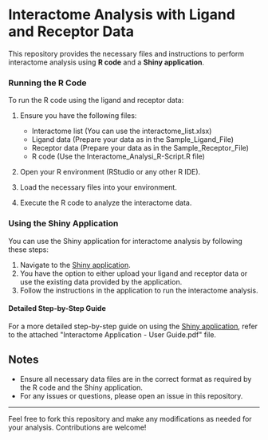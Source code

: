 # Interactome Analysis with Ligand and Receptor Data

This repository provides the necessary files and instructions to perform interactome analysis using **R code** and a **Shiny application**.

### Running the R Code

To run the R code using the ligand and receptor data:
1. Ensure you have the following files:
    - Interactome list (You can use the interactome_list.xlsx)
    - Ligand data (Prepare your data as in the Sample_Ligand_File)
    - Receptor data (Prepare your data as in the Sample_Receptor_File)
    - R code (Use the Interactome_Analysi_R-Script.R file)
    
2. Open your R environment (RStudio or any other R IDE).
3. Load the necessary files into your environment.
4. Execute the R code to analyze the interactome data.

### Using the Shiny Application

You can use the Shiny application for interactome analysis by following these steps:
1. Navigate to the [Shiny application](https://sensoryomics.shinyapps.io/Interactome/).
2. You have the option to either upload your ligand and receptor data or use the existing data provided by the application.
3. Follow the instructions in the application to run the interactome analysis.

#### Detailed Step-by-Step Guide
For a more detailed step-by-step guide on using the [Shiny application](https://sensoryomics.shinyapps.io/Interactome/), refer to the attached "Interactome Application - User Guide.pdf" file.

## Notes
- Ensure all necessary data files are in the correct format as required by the R code and the Shiny application.
- For any issues or questions, please open an issue in this repository.

---
Feel free to fork this repository and make any modifications as needed for your analysis. Contributions are welcome!

